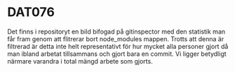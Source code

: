 # DAT076

Det finns i repositoryt en bild bifogad på gitinspector med den statistik man får fram genom att flitrerar bort node_modules mappen. Trotts att denna är filtrerad är detta inte helt representativt för hur mycket alla personer gjort då man ibland arbetat tillsammans och gjort bara en commit. Vi ligger betydligt närmare varandra i total mängd arbete som gjorts.
